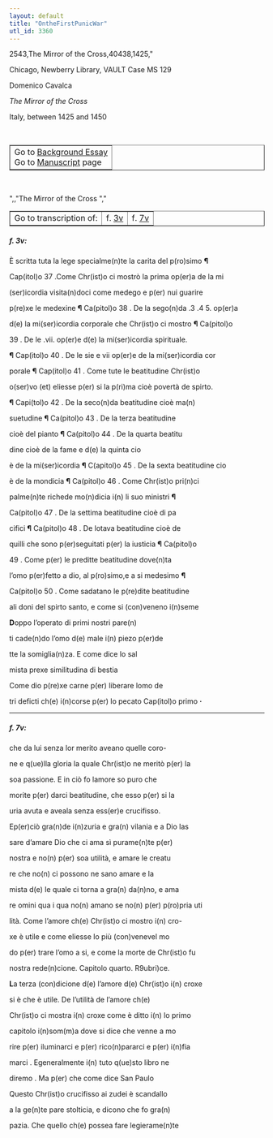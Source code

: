 ```yaml
---
layout: default
title: "OntheFirstPunicWar"
utl_id: 3360
---
```

2543,The Mirror of the Cross,40438,1425,"
<p>Chicago, Newberry Library, VAULT Case MS 129</p>
<p style=""margin-left:.25in;"">Domenico Cavalca</p>
<p style=""margin-left:.25in;""><em>The Mirror of the Cross</em></p>
<p style=""margin-left:.25in;"">Italy, between 1425 and 1450</p>
<p style=""font-size: 0.1em;""> </p>
<table border=""0.5"" cellpadding=""1"" cellspacing=""1"" style=""width: 200px; background-color:#F8F8F8;""><tbody style=""border-color:#ccc""><tr style=""border-color:#ccc""><td>Go to <a href=""https://italian-paleography.library.utoronto.ca/content/about_IP_005"" style=""font-weight:300;"" target=""_blank"">Background Essay</a><br />
			Go to <a href=""https://italian-paleography.library.utoronto.ca/islandora/object/italianpaleography%3AIP_005"" style=""font-weight:300;"" target=""_blank"">Manuscript</a> page</td>
</tr></tbody></table><p> </p>
",,"The Mirror of the Cross
","
<table border=""0.5"" cellpadding=""1"" cellspacing=""1"" style=""width: 280px; margin-left: 0.25in;""><tbody><tr style=""border-color:#B3B6B7""><td style=""text-align:center"">Go to transcription of:</td>
<td style=""text-align:center"">f. <a href=""#1"">3v</a></td>
<td style=""text-align:center"">f. <a href=""#2"">7v</a></td>
</tr></tbody></table>
<h5 id=""1"" style=""color:#555;"">f. 3v:</h5>
<p>È scritta tuta la lege specialme(n)te la carita del p(ro)simo <strong style=""color:red;"">¶</strong></p>
<p><hi style=""color:red;"">Cap(itol)o 37</hi> .Come Chr(ist)o ci mostrò la prima op(er)a de la mi</p>
<p>(ser)icordia visita(n)doci come medego e p(er) nui guarire</p>
<p>p(re)xe le medexine <strong style=""color:red;"">¶</strong> <hi style=""color:red;"">Ca(pitol)o 38</hi> . De la sego(n)da .3 .4 5. op(er)a</p>
<p>d(e) la mi(ser)icordia corporale che Chr(ist)o ci mostro <strong style=""color:red;"">¶</strong> <hi style=""color:red;"">Ca(pitol)o</hi></p>
<p><hi style=""color:red;"">39</hi> . De le .vii. op(er)e d(e) la mi(ser)icordia spirituale.</p>
<p><strong style=""color:red;"">¶</strong> <hi style=""color:red;"">Cap(itol)o 40</hi> . De le sie e vii op(er)e de la mi(ser)icordia cor</p>
<p>porale <strong style=""color:red;"">¶</strong> <hi style=""color:red;"">Cap(itol)o 41</hi> . Come tute le beatitudine Chr(ist)o</p>
<p>o(ser)vo (et) eliesse p(er) si la p(ri)ma cioè povertà de spirto.</p>
<p><strong style=""color:red;"">¶</strong> <hi style=""color:red;"">Capi(tol)o 42</hi> . De la seco(n)da beatitudine cioè ma(n)</p>
<p>suetudine <strong style=""color:red;"">¶</strong> <hi style=""color:red;"">Ca(pitol)o 43</hi> . De la terza beatitudine</p>
<p>cioè del pianto <strong style=""color:red;"">¶</strong> <hi style=""color:red;"">Ca(pitol)o 44</hi> . De la quarta beatitu</p>
<p>dine cioè de la fame e d(e) la quinta cio</p>
<p>è de la mi(ser)icordia <strong style=""color:red;"">¶</strong> <hi style=""color:red;"">C(apitol)o 45</hi> . De la sexta beatitudine cio</p>
<p>è de la mondicia <strong style=""color:red;"">¶</strong> <hi style=""color:red;"">Ca(pitol)o 46</hi> . Come Chr(ist)o pri(n)ci</p>
<p>palme(n)te richede mo(n)dicia i(n) li suo ministri <strong style=""color:red;"">¶</strong></p>
<p><hi style=""color:red;"">Ca(pitol)o 47</hi> . De la settima beatitudine cioè di pa</p>
<p>cifici <strong style=""color:red;"">¶</strong> <hi style=""color:red;"">Ca(pitol)o 48</hi> . De lotava beatitudine cioè de</p>
<p>quilli che sono p(er)seguitati p(er) la iusticia <strong style=""color:red;"">¶</strong> <hi style=""color:red;"">Ca(pitol)o</hi></p>
<p><hi style=""color:red;"">49</hi> . Come p(er) le preditte beatitudine dove(n)ta</p>
<p>l’omo p(er)fetto a dio, al p(ro)simo,e a si medesimo <strong style=""color:red;"">¶</strong></p>
<p><hi style=""color:red;"">Ca(pitol)o 50</hi> . Come sadatano le p(re)dite beatitudine</p>
<p>ali doni del spirto santo, e come si (con)veneno i(n)seme</p>
<p><strong style=""color:red;"">D</strong>oppo l’operato di primi nostri pare(n)</p>
<p>ti cade(n)do l’omo d(e) male i(n) piezo p(er)de</p>
<p>tte la somiglia(n)za. E come dice lo sal</p>
<p>mista prexe similitudina di bestia</p>
<p style=""color:red;"">Come dio p(re)xe carne p(er) liberare lomo de</p>
<p style=""color:red;"">tri deficti ch(e) i(n)corse p(er) lo pecato Cap(itol)o primo <strong>·</strong></p>

<hr /><h5 id=""2"" style=""color:#555;"">f. 7v:</h5>
<p>che da lui senza lor merito aveano quelle coro-</p>
<p>ne e q(ue)lla gloria la quale Chr(ist)o ne meritò p(er) la</p>
<p>soa passione. E in ciò fo lamore so puro che</p>
<p>morite p(er) darci beatitudine, che esso p(er) si la</p>
<p>uria avuta e aveala senza ess(er)e crucifisso.</p>
<p>Ep(er)ciò gra(n)de i(n)zuria e gra(n) vilania e a Dio las</p>
<p>sare d’amare Dio che ci ama sì purame(n)te p(er)</p>
<p>nostra e no(n) p(er) soa utilità, e amare le creatu</p>
<p>re che no(n) ci possono ne sano amare e la</p>
<p>mista d(e) le quale ci torna a gra(n) da(n)no, e ama</p>
<p>re omini qua i qua no(n) amano se no(n) p(er) p(ro)pria uti</p>
<p>lità. <hi style=""color:red;"">Come l’amore ch(e) Chr(ist)o ci mostro i(n) cro-</hi></p>
<p style=""color:red;"">xe è utile e come eliesse lo più (con)venevel mo</p>
<p style=""color:red;"">do p(er) trare l’omo a si, e come la morte de Chr(ist)o fu</p>
<p style=""color:red;"">nostra rede(n)cione. Capitolo quarto. R9ubri)ce.</p>
<p><strong style=""color:red;"">L</strong>a terza (con)dicione d(e) l’amore d(e) Chr(ist)o i(n) croxe</p>
<p>si è che è utile. De l’utilità de l’amore ch(e)</p>
<p>Chr(ist)o ci mostra i(n) croxe come è ditto i(n) lo primo</p>
<p>capitolo i(n)som(m)a dove si dice che venne a mo</p>
<p>rire p(er) iluminarci e p(er) rico(n)pararci e p(er) i(n)fia</p>
<p>marci . Egeneralmente i(n) tuto q(ue)sto libro ne</p>
<p>diremo . Ma p(er) che come dice San Paulo</p>
<p>Questo Chr(ist)o crucifisso ai zudei è scandallo</p>
<p>a la ge(n)te pare stolticia, e dicono che fo gra(n)</p>
<p>pazia. Che quello ch(e) possea fare legierame(n)te</p>

